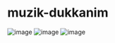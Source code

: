 ﻿# muzik-dukkanim
 ![image](https://user-images.githubusercontent.com/110920585/190898689-ad584b33-4d78-4345-bbd6-5156bc7590ed.png)
![image](https://user-images.githubusercontent.com/110920585/190898697-b041bea1-eb59-46c4-b8d0-1e01dc8cad1d.png)
![image](https://user-images.githubusercontent.com/110920585/190898664-9698097a-225c-4b77-88e2-e72adc4b4e7e.png)
